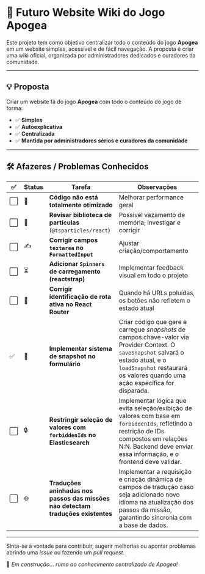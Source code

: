 # 🌌 Futuro Website Wiki do Jogo **Apogea**

Este projeto tem como objetivo centralizar todo o conteúdo do jogo **Apogea** em um website simples, acessível e de fácil navegação. A proposta é criar uma wiki oficial, organizada por administradores dedicados e curadores da comunidade.

---

## 💡 Proposta

Criar um website fã do jogo **Apogea** com todo o conteúdo do jogo de forma:

- ✅ **Simples**
- ✅ **Autoexplicativa**
- ✅ **Centralizada**
- ✅ **Mantida por administradores sérios e curadores da comunidade**

---

## 🛠️ Afazeres / Problemas Conhecidos

| ✅ | Status | Tarefa | Observações |
|----|--------|--------|-------------|
| ⬜ | 🔧 | **Código não está totalmente otimizado** | Melhorar performance geral |
| ⬜ | 🧠 | **Revisar biblioteca de partículas** (`@tsparticles/react`) | Possível vazamento de memória; investigar e corrigir |
| ⬜ | ✍️ | **Corrigir campos `textarea` no `FormattedInput`** | Ajustar criação/comportamento |
| ⬜ | ⏳ | **Adicionar `Spinners` de carregamento (reactstrap)** | Implementar feedback visual em todo o projeto |
| ⬜ | 🧭 | **Corrigir identificação de rota ativa no React Router** | Quando há URLs poluídas, os botões não refletem o estado atual |
| ✅ | 💾 | **Implementar sistema de snapshot no formulário** | Criar código que gere e carregue _snapshots_ de campos chave-valor via Provider Context. O `saveSnapshot` salvará o estado atual, e o `loadSnapshot` restaurará os valores quando uma ação específica for disparada. |
| ⬜ | 🔒 | **Restringir seleção de valores com `forbiddenIds` no Elasticsearch** | Implementar lógica que evita seleção/exibição de valores com base em `forbiddenIds`, refletindo a restrição de IDs compostos em relações N:N. Backend deve enviar essa informação, e o frontend deve validar. |
| ⬜ | 🌐 | **Traduções aninhadas nos passos das missões não detectam traduções existentes** | Implementar a requisição e criação dinâmica de campos de tradução caso seja adicionado novo idioma na atualização dos passos da missão, garantindo sincronia com a base de dados. |

---

Sinta-se à vontade para contribuir, sugerir melhorias ou apontar problemas abrindo uma _issue_ ou fazendo um _pull request_.

🚀 *Em construção... rumo ao conhecimento centralizado de Apogea!*
